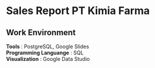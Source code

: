 # **Sales Report PT Kimia Farma**


## **Work Environment**
**Tools**                   : PostgreSQL, Google Slides<br>
**Programming Languange**   : SQL<br>
**Visualization**           : Google Data Studio<br>
